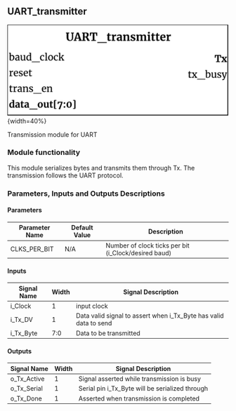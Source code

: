 ## UART_transmitter ##

![UART_transmitter module](UART_transmitter.png){width=40%}

Transmission module for UART

### Module functionality ###

This module serializes bytes and transmits them through Tx. The transmission follows the UART protocol.

### Parameters, Inputs and Outputs Descriptions ###
<!--- Nitty gritty module functionality stuff --->

#### Parameters ####

Parameter Name | Default Value | Description
--------------------- | ----------------------------- | -------------------------------------------------------------------------------------------
CLKS_PER_BIT | N/A | Number of clock ticks per bit (i_Clock/desired baud)

#### Inputs ####

Signal Name | Width | Signal Description
--------------------- | ----------------------------- | -------------------------------------------------------------------------------------------
i_Clock|1| input clock
i_Tx_DV|1| Data valid signal to assert when i_Tx_Byte has valid data to send
i_Tx_Byte |7:0| Data to be transmitted

#### Outputs ####

Signal Name | Width | Signal Description
--------------------- | ----------------------------- | -------------------------------------------------------------------------------------------
o_Tx_Active|1| Signal asserted while transmission is busy
o_Tx_Serial|1| Serial pin i_Tx_Byte will be serialized through
o_Tx_Done|1| Asserted when transmission is completed